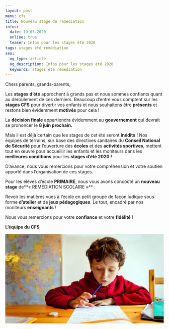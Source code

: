 ```yaml
---
layout: post
menu: cfs
title: Nouveau stage de remédiation
infos:
  date: 19.05.2020
  online: true
  teaser: Infos pour les stages été 2020
tags: stages été remédiation
seo:
  og_type: article
  og_description: Infos pour les stages été 2020
  keywords: stages été remédiation
---
```

Chers parents, grands-parents,

Les **stages d’été** approchent à grands pas et nous sommes confiants quant au déroulement de ces derniers. Beaucoup d’entre vous comptent sur les **stages CFS** pour divertir vos enfants et nous souhaitons être **présents** et restons bien évidemment **motivés** pour cela !

La **décision finale** appartiendra évidemment au **gouvernement** qui devrait se prononcer le **8 juin prochain.**

Mais il est déjà certain que les stages de cet été seront **inédits** ! Nos équipes de terrains, sur base des directives sanitaires du **Conseil National de Sécurité** pour l’ouverture des **écoles** et des **activités sportives**, mettent tout en œuvre pour accueillir les enfants et les moniteurs dans les **meilleures conditions** pour les **stages d’été 2020 !**

D’avance, nous vous remercions pour votre compréhension et votre soutien apporté dans l’organisation de ces stages.

Pour les élèves d’école **PRIMAIRE**, nous vous avons concocté un **nouveau stage** de**« REMÉDIATION SCOLAIRE »** :

Revoir les matières vues à l’école en petit groupe de façon ludique sous forme **d’atelier** et de **jeux pédagogiques**. Le tout, encadré par nos moniteurs **enseignants** !

Nous vous remercions pour votre **confiance** et votre **fidélité** !

**L’équipe du CFS**

![Stage de remédiation](/assets/images/news/news_01.jpg "Stage de remédiation")

